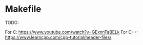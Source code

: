 # Makefile

TODO:

For C: https://www.youtube.com/watch?v=GExnnTaBELk
For C++: https://www.learncpp.com/cpp-tutorial/header-files/